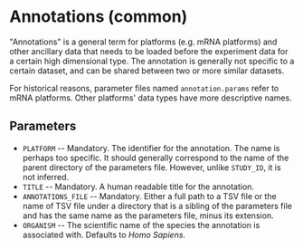 Annotations (common)
====================

"Annotations" is a general term for platforms (e.g. mRNA platforms) and other
ancillary data that needs to be loaded before the experiment data for a certain
high dimensional type. The annotation is generally not specific to a certain
dataset, and can be shared between two or more similar datasets.

For historical reasons, parameter files named `annotation.params` refer to mRNA
platforms. Other platforms' data types have more descriptive names.

Parameters
----------

- `PLATFORM` -- Mandatory. The identifier for the annotation. The name is
  perhaps too specific. It should generally correspond to the name of the parent
  directory of the parameters file. However, unlike `STUDY_ID`, it is not
  inferred.
- `TITLE` -- Mandatory. A human readable title for the annotation.
- `ANNOTATIONS_FILE` -- Mandatory. Either a full path to a TSV file or the name
  of TSV file under a directory that is a sibling of the parameters file and has
  the same name as the parameters file, minus its extension.
- `ORGANISM` -- The scientific name of the species the annotation is associated
  with. Defaults to _Homo Sapiens_.

<!-- vim: tw=80 et ft=markdown spell:
-->
